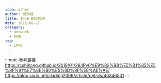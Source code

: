 ```yaml
---
icon: other
author: 犄角蛙
title: IPv6 DAD检测
date: 2022-08-27
category:
  - network
  - 网络
tag:
  - IPv6
---
```





:::note 参考链接
https://cshihong.github.io/2018/01/29/IPv6%E9%82%BB%E5%B1%85%E5%8F%91%E7%8E%B0%E5%8D%8F%E8%AE%AE/  
https://blog.csdn.net/alading2009/article/details/46346501
:::

